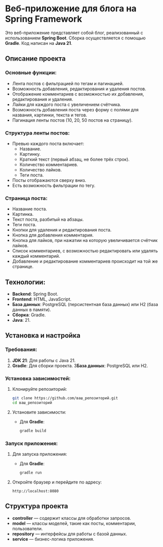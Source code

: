 # Веб-приложение для блога на Spring Framework

Это веб-приложение представляет собой блог, реализованный с использованием **Spring Boot**. Сборка осуществляется с помощью **Gradle**. Код написан на **Java 21**.

## Описание проекта

### Основные функции:

- Лента постов с фильтрацией по тегам и пагинацией.
- Возможность добавления, редактирования и удаления постов.
- Отображение комментариев с возможностью их добавления, редактирования и удаления.
- Лайки для каждого поста с увеличением счётчика.
- Возможность добавления поста через форму с полями для названия, картинки, текста и тегов.
- Пагинация ленты постов (10, 20, 50 постов на страницу).

### Структура ленты постов:

- Превью каждого поста включает:
    - Название.
    - Картинку.
    - Краткий текст (первый абзац, не более трёх строк).
    - Количество комментариев.
    - Количество лайков.
    - Теги поста.
- Посты отображаются сверху вниз.
- Есть возможность фильтрации по тегу.

### Страница поста:

- Название поста.
- Картинка.
- Текст поста, разбитый на абзацы.
- Теги поста.
- Кнопки для удаления и редактирования поста.
- Кнопка для добавления комментария.
- Кнопка для лайков, при нажатии на которую увеличивается счётчик лайков.
- Список комментариев, с возможностью редактировать или удалять каждый комментарий.
- Добавление и редактирование комментариев происходит на той же странице.

## Технологии:

- **Backend**: Spring Boot.
- **Frontend**: HTML, JavaScript.
- **База данных**: PostgreSQL (персистентная база данных) или H2 (база данных в памяти).
- **Сборка**: Gradle.
- **Java**: 21.

## Установка и настройка

### Требования:

1. **JDK 21**: Для работы с Java 21.
2. **Gradle**: Для сборки проекта.
3**База данных**: PostgreSQL или H2.

### Установка зависимостей:

1. Клонируйте репозиторий:
    ```bash
    git clone https://github.com/ваш_репозиторий.git
    cd ваш_репозиторий
    ```

2. Установите зависимости:
    - Для **Gradle**:
        ```bash
        gradle build
        ```

### Запуск приложения:

1. Для запуска приложения:
    - Для **Gradle**:
        ```bash
        gradle run
        ```

2. Откройте браузер и перейдите по адресу:
    ```
    http://localhost:8080
    ```

## Структура проекта

- **controller** — содержит классы для обработки запросов.
- **model** — классы моделей, такие как посты, комментарии, пользователи.
- **repository** — интерфейсы для работы с базой данных.
- **service** — бизнес-логика приложения.
